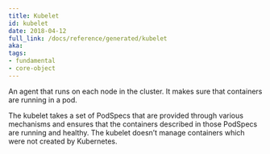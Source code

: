 ```yaml
---
title: Kubelet
id: kubelet
date: 2018-04-12
full_link: /docs/reference/generated/kubelet
aka: 
tags:
- fundamental
- core-object 
---
```

 An agent that runs on each node in the cluster. It makes sure that containers are running in a pod.

<!--more--> 

The kubelet takes a set of PodSpecs that are provided through various mechanisms and ensures that the containers described in those PodSpecs are running and healthy. The kubelet doesn’t manage containers which were not created by Kubernetes.

